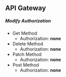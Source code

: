 ## API Gateway
##### Modify Authorization
- Get Method
  - Authorization: **none**
- Delete Method
  - Authorization: **none**
- Patch Method
  - Authorization: **none**
- Post Method
  - Authorization: **none**
